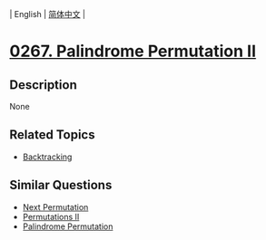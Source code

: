 
| English | [简体中文](README.md) |
# [0267. Palindrome Permutation II](https://leetcode-cn.com/problems/palindrome-permutation-ii/)
## Description
None
## Related Topics
- [Backtracking](https://leetcode-cn.com/tag/backtracking)
## Similar Questions
- [Next Permutation](../next-permutation/README_EN.md)
- [Permutations II](../permutations-ii/README_EN.md)
- [Palindrome Permutation](../palindrome-permutation/README_EN.md)
